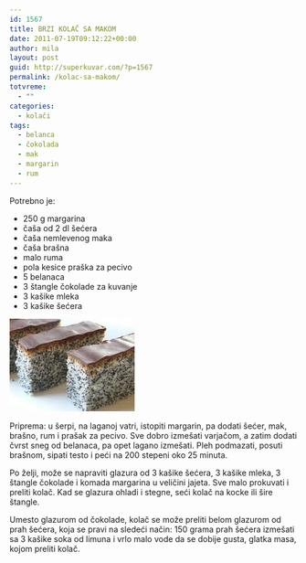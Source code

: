 ```yaml
---
id: 1567
title: BRZI KOLAČ SA MAKOM
date: 2011-07-19T09:12:22+00:00
author: mila
layout: post
guid: http://superkuvar.com/?p=1567
permalink: /kolac-sa-makom/
totvreme:
  - ""
categories:
  - kolači
tags:
  - belanca
  - čokolada
  - mak
  - margarin
  - rum
---
```

Potrebno je:

  * 250 g margarina
  * čaša od 2 dl šećera
  * čaša nemlevenog maka
  * čaša brašna
  * malo ruma
  * pola kesice praška za pecivo
  * 5 belanaca
  * 3 štangle čokolade za kuvanje
  * 3 kašike mleka
  * 3 kašike šećera

<img class="alignnone size-full wp-image-1568" title="kolacsmakom" src="/wp-content/uploads/2011/07/kolacsmakom-e1311066255829.jpg" alt="" width="219" height="162" /> 

Priprema: u šerpi, na laganoj vatri, istopiti margarin, pa dodati šećer, mak, brašno, rum i prašak za pecivo. Sve dobro izmešati varjačom, a zatim dodati čvrst sneg od belanaca, pa opet lagano izmešati. Pleh podmazati, posuti brašnom, sipati testo i peći na 200 stepeni oko 25 minuta.

Po želji, može se napraviti glazura od 3 kašike šećera, 3 kašike mleka, 3 štangle čokolade i komada margarina u veličini jajeta. Sve malo prokuvati i preliti kolač. Kad se glazura ohladi i stegne, seći kolač na kocke ili šire štangle.

Umesto glazurom od čokolade, kolač se može preliti belom glazurom od prah šećera, koja se pravi na sledeći način: 150 grama prah šećera izmešati sa 3 kašike soka od limuna i vrlo malo vode da se dobije gusta, glatka masa, kojom preliti kolač.